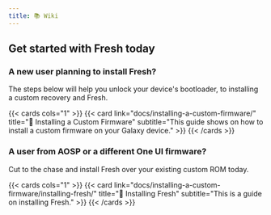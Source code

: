 ```yaml
---
title: 📚 Wiki
---
```


## Get started with Fresh today

### A new user planning to install Fresh?

The steps below will help you unlock your device's bootloader, to installing a custom recovery and Fresh.

{{< cards cols="1" >}}
  {{< card link="docs/installing-a-custom-firmware/" title="📲 Installing a Custom Firmware" subtitle="This guide shows on how to install a custom firmware on your Galaxy device." >}}
{{< /cards >}}

### A user from AOSP or a different One UI firmware?

Cut to the chase and install Fresh over your existing custom ROM today.

{{< cards cols="1" >}}
  {{< card link="docs/installing-a-custom-firmware/installing-fresh/" title="🍋 Installing Fresh" subtitle="This is a guide on installing Fresh." >}}
{{< /cards >}}
